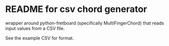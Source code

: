 # README for csv chord generator

wrapper around python-fretboard (specifically MultiFingerChord) that reads input values from a CSV file.

See the example CSV for format.
